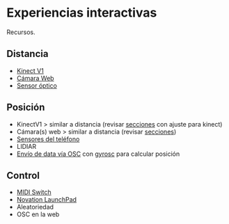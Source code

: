 # Experiencias interactivas

Recursos. 

## Distancia

- [Kinect V1](./distancia/kinect/kinectv1.md)
- [Cámara Web](./distancia/webcam/webcam.md)
- [Sensor óptico](./serial/sensorOptico/README.md)

## Posición 

- KinectV1 > similar a distancia (revisar [secciones](./posicion/secciones/secciones.5.toe) con ajuste para kinect)
- Cámara(s) web > similar a distancia (revisar [secciones](./posicion/secciones/secciones.5.toe))
- [Sensores del teléfono](./posicion/sensoresTel.md)
- LIDIAR
- [Envío de data vía OSC](./posicion/gyroosc/gyrosc.md) con [gyrosc](https://www.bitshapesoftware.com/instruments/gyrosc/) para calcular posición

## Control

- [MIDI Switch](./control/midiSwitch/midi.md)
- [Novation LaunchPad](./control/launchpad/launchpad.md) 
- Aleatoriedad 
- OSC en la web